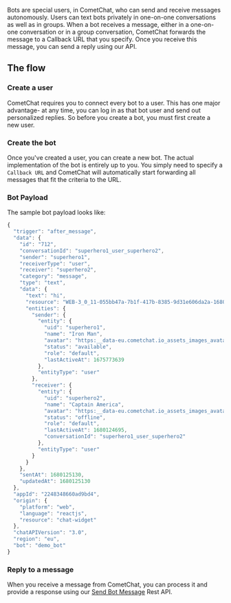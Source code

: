 Bots are special users, in CometChat, who can send and receive messages autonomously. Users can text bots privately in one-on-one conversations as well as in groups. When a bot receives a message, either in a one-on-one conversation or in a group conversation, CometChat forwards the message to a Callback URL that you specify. Once you receive this message, you can send a reply using our API.

## The flow

### Create a user

CometChat requires you to connect every bot to a user. This has one major advantage- at any time, you can log in as that bot user and send out personalized replies. So before you create a bot, you must first create a new user.

### Create the bot

Once you've created a user, you can create a new bot. The actual implementation of the bot is entirely up to you. You simply need to specify a `Callback URL` and CometChat will automatically start forwarding all messages that fit the criteria to the URL.

### Bot Payload

The sample bot payload looks like:

```javascript
{
  "trigger": "after_message",
  "data": {
    "id": "712",
    "conversationId": "superhero1_user_superhero2",
    "sender": "superhero1",
    "receiverType": "user",
    "receiver": "superhero2",
    "category": "message",
    "type": "text",
    "data": {
      "text": "hi",
      "resource": "WEB-3_0_11-055bb47a-7b1f-417b-8385-9d31e606da2a-1680119041609",
      "entities": {
        "sender": {
          "entity": {
            "uid": "superhero1",
            "name": "Iron Man",
            "avatar": "https:__data-eu.cometchat.io_assets_images_avatars_ironman.png",
            "status": "available",
            "role": "default",
            "lastActiveAt": 1675773639
          },
          "entityType": "user"
        },
        "receiver": {
          "entity": {
            "uid": "superhero2",
            "name": "Captain America",
            "avatar": "https:__data-eu.cometchat.io_assets_images_avatars_captainamerica.png",
            "status": "offline",
            "role": "default",
            "lastActiveAt": 1680124695,
            "conversationId": "superhero1_user_superhero2"
          },
          "entityType": "user"
        }
      }
    },
    "sentAt": 1680125130,
    "updatedAt": 1680125130
  },
  "appId": "2248348660ad9bd4",
  "origin": {
    "platform": "web",
    "language": "reactjs",
    "resource": "chat-widget"
  },
  "chatAPIVersion": "3.0",
  "region": "eu",
  "bot": "demo_bot"
}
```



### Reply to a message

When you receive a message from CometChat, you can process it and provide a response using our [Send Bot Message](https://prodocs.cometchat.com/reference#send-bot-message) Rest API.